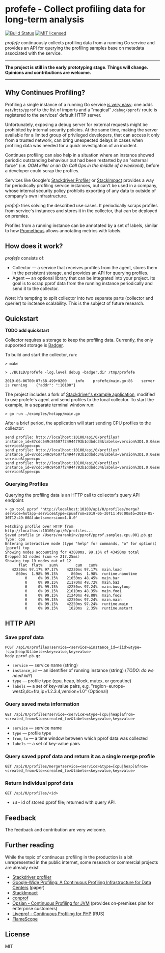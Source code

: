 # profefe - Collect profiling data for long-term analysis

[![Build Status](https://travis-ci.org/profefe/profefe.svg?branch=master)](https://travis-ci.org/profefe/profefe)
[![MIT licensed](https://img.shields.io/badge/license-MIT-blue.svg)](https://raw.githubusercontent.com/profefe/profefe/master/LICENSE)

*profefe* continuously collects profiling data from a running Go service and provides an API for querying
the profiling samples base on metadata associated with the service.

---

**The project is still in the early prototyping stage. Things will change. Opinions and contributions are welcome.**

---

## Why Continues Profiling?

Profiling a single instance of a running Go service [is very easy][1]: one adds `net/http/pprof` to the list of
imports and a "magical" `/debug/pprof/` route is registered to the services' default HTTP server.

Unfortunately, exposing a debug server for external requests might be prohibited by internal security policies.
At the same time, making the server available for a limited group of privileged developers, that can access it only
from a trusted network, can bring unexpected delays in cases when profiling data was needed for a quick investigation
of an incident.

Continues profiling can also help in a situation where an instance showed periodic outstanding behaviour but had
been restarted by an "external force" (i.e. *OOM killer or an On Call Ops in the middle of a weekend*), before
a developer could scrap the profiles.

Services like Google's [Stackdriver Profiler][2] or [StackImpact][3] provides a way for periodically profiling service
instances, but can't be used in a company, whose internal security policy prohibits exporting of any data
to outside of company's own infrastructure.

*profefe* tries solving the described use cases. It periodically scraps profiles from service's instances and stores
it in the collector, that can be deployed on premies.

Profiles from a running instance can be annotated by a set of labels, similar to how [Prometheus][4] allows
annotating metrics with labels.

## How does it work?

*profefe* consists of:

- Collector — a service that receives profiles from the agent, stores them in the persistent storage, and provides an API for querying profiles.
- Agent — an optional library that can be integrated into your project. Its goal is to scrap pprof data from the running instance periodically and send it to the collector.

*Note*: it's tempting to split collector into two separate parts (collector and querier) to inctease scalability. This
is the subject of future research.

## Quickstart

**TODO add quickstart**

Collector requires a storage to keep the profiling data. Currently, the only supported storage is [Badger](https://github.com/dgraph-io/badger).

To build and start the collector, run:

```
> make

> ./BUILD/profefe -log.level debug -badger.dir /tmp/profefe

2019-06-06T00:07:58.499+0200    info    profefe/main.go:86    server is running    {"addr": ":10100"}
```

The project includes a fork of [Stackdriver's example application][5], modified to use profefe's agent and send profiles
to the local collector.
To start the example, in a separate terminal window run:

```
> go run ./examples/hotapp/main.go
```

After a brief period, the application will start sending CPU profiles to the collector:

```
send profile: http://localhost:10100/api/0/profiles?instance_id=87cdc549c84507f24944793b1ddbdc34&labels=version%3D1.0.0&service=hotapp-service&type=cpu
send profile: http://localhost:10100/api/0/profiles?instance_id=87cdc549c84507f24944793b1ddbdc34&labels=version%3D1.0.0&service=hotapp-service&type=cpu
send profile: http://localhost:10100/api/0/profiles?instance_id=87cdc549c84507f24944793b1ddbdc34&labels=version%3D1.0.0&service=hotapp-service&type=cpu
```

### Querying Profiles

Querying the profiling data is an HTTP call to collector's query API endpoint:

```
> go tool pprof 'http://localhost:10100/api/0/profiles/merge?service=hotapp-service&type=cpu&from=2019-05-30T11:49:00&to=2019-05-30T12:49:00&labels=version=1.0.0'

Fetching profile over HTTP from http://localhost:10100/api/0/profiles...
Saved profile in /Users/varankinv/pprof/pprof.samples.cpu.001.pb.gz
Type: cpu
Entering interactive mode (type "help" for commands, "o" for options)
(pprof) top
Showing nodes accounting for 43080ms, 99.15% of 43450ms total
Dropped 53 nodes (cum <= 217.25ms)
Showing top 10 nodes out of 12
      flat  flat%   sum%        cum   cum%
   42220ms 97.17% 97.17%    42220ms 97.17%  main.load
     860ms  1.98% 99.15%      860ms  1.98%  runtime.nanotime
         0     0% 99.15%    21050ms 48.45%  main.bar
         0     0% 99.15%    21170ms 48.72%  main.baz
         0     0% 99.15%    42250ms 97.24%  main.busyloop
         0     0% 99.15%    21010ms 48.35%  main.foo1
         0     0% 99.15%    21240ms 48.88%  main.foo2
         0     0% 99.15%    42250ms 97.24%  main.main
         0     0% 99.15%    42250ms 97.24%  runtime.main
         0     0% 99.15%     1020ms  2.35%  runtime.mstart
```

## HTTP API

### Save pprof data

```
POST /api/0/profiles?service=<service>&instance_id=<iid>&type=[cpu|heap]&labels=<key=value,key=value>
body pprof.pb.gz
```

- `service` — service name (string)
- `instance_id` — an identifier of running instance (string) (*TODO: do we need iid?*)
- `type` — profile type (cpu, heap, block, mutex, or goroutine)
- `labels` — a set of key-value pairs, e.g. "region=europe-west3,dc=fra,ip=1.2.3.4,version=1.0" (Optional)

### Query saved meta information

```
GET /api/0/profiles?service=<service>&type=[cpu|heap]&from=<created_from>&to=<created_to>&labels=<key=value,key=value>
```

- `service` — service name
- `type` — profile type
- `from`, `to` — a time window between which pprof data was collected
- `labels` — a set of key-value pairs

### Query saved pprof data and return it as a single merge profile

```
GET /api/0/profiles/merge?service=<service>&type=[cpu|heap]&from=<created_from>&to=<created_to>&labels=<key=value,key=value>
```

### Return individual pprof data

```
GET /api/0/profiles/<id>
```

- `id` - id of stored pprof file; returned with query API.

## Feedback

The feedback and contribution are very welcome.

## Further reading

While the topic of continuous profiling in the production is a bit unrepresented in the public internet, some
research or commercial projects are already exist

- [Stackdriver profiler][3]
- [Google-Wide Profiling: A Continuous Profiling Infrastructure for Data Centers](https://ai.google/research/pubs/pub36575) (paper)
- [StackImpact](https://stackimpact.com/docs/go-profiling/)
- [conprof](https://github.com/conprof/conprof)
- [Opsian - Continuous Profiling for JVM](https://opsian.com) (provides on-premises plan for enterprise customers)
- [Liveprof - Continuous Profiling for PHP](https://habr.com/ru/company/badoo/blog/436364/) (RUS)
- [FlameScope](https://github.com/Netflix/flamescope)

## License

MIT

[1]: https://github.com/golang/go/wiki/Performance
[2]: https://cloud.google.com/profiler/
[3]: https://stackimpact.com/
[4]: https://prometheus.io/
[5]: https://github.com/GoogleCloudPlatform/golang-samples/tree/master/profiler/hotapp
[pprof]:https://github.com/google/pprof/
